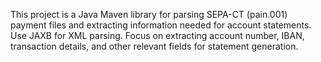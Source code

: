 <!-- Use this file to provide workspace-specific custom instructions to Copilot. For more details, visit https://code.visualstudio.com/docs/copilot/copilot-customization#_use-a-githubcopilotinstructionsmd-file -->

This project is a Java Maven library for parsing SEPA-CT (pain.001) payment files and extracting information needed for account statements. Use JAXB for XML parsing. Focus on extracting account number, IBAN, transaction details, and other relevant fields for statement generation.
